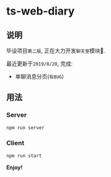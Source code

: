 # ts-web-diary

## 说明

毕设项目`第二版`,  正在大力开发`聊天室`模块🚧.

最近更新于`2019/8/20`, 完成:

- 单聊消息分页(`有BUG`)

## 用法

### Server

```bash
npm run server
```

### Client

```bash
npm run start
```

**Enjoy!**